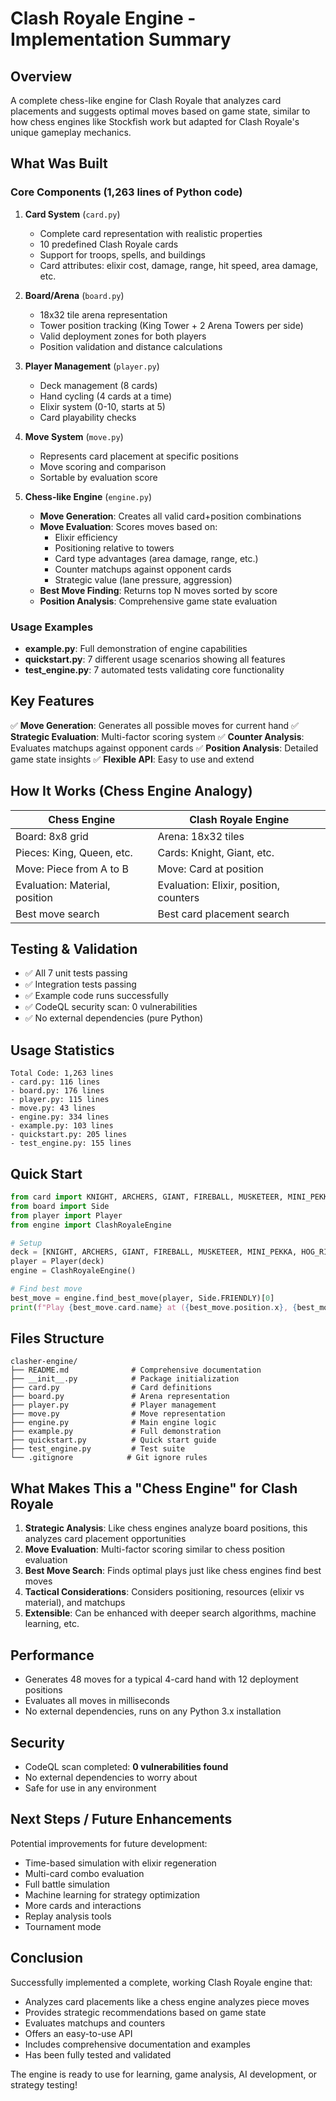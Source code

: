 # Clash Royale Engine - Implementation Summary

## Overview
A complete chess-like engine for Clash Royale that analyzes card placements and suggests optimal moves based on game state, similar to how chess engines like Stockfish work but adapted for Clash Royale's unique gameplay mechanics.

## What Was Built

### Core Components (1,263 lines of Python code)

1. **Card System** (`card.py`)
   - Complete card representation with realistic properties
   - 10 predefined Clash Royale cards
   - Support for troops, spells, and buildings
   - Card attributes: elixir cost, damage, range, hit speed, area damage, etc.

2. **Board/Arena** (`board.py`)
   - 18x32 tile arena representation
   - Tower position tracking (King Tower + 2 Arena Towers per side)
   - Valid deployment zones for both players
   - Position validation and distance calculations

3. **Player Management** (`player.py`)
   - Deck management (8 cards)
   - Hand cycling (4 cards at a time)
   - Elixir system (0-10, starts at 5)
   - Card playability checks

4. **Move System** (`move.py`)
   - Represents card placement at specific positions
   - Move scoring and comparison
   - Sortable by evaluation score

5. **Chess-like Engine** (`engine.py`)
   - **Move Generation**: Creates all valid card+position combinations
   - **Move Evaluation**: Scores moves based on:
     - Elixir efficiency
     - Positioning relative to towers
     - Card type advantages (area damage, range, etc.)
     - Counter matchups against opponent cards
     - Strategic value (lane pressure, aggression)
   - **Best Move Finding**: Returns top N moves sorted by score
   - **Position Analysis**: Comprehensive game state evaluation

### Usage Examples

- **example.py**: Full demonstration of engine capabilities
- **quickstart.py**: 7 different usage scenarios showing all features
- **test_engine.py**: 7 automated tests validating core functionality

## Key Features

✅ **Move Generation**: Generates all possible moves for current hand
✅ **Strategic Evaluation**: Multi-factor scoring system
✅ **Counter Analysis**: Evaluates matchups against opponent cards
✅ **Position Analysis**: Detailed game state insights
✅ **Flexible API**: Easy to use and extend

## How It Works (Chess Engine Analogy)

| Chess Engine | Clash Royale Engine |
|--------------|---------------------|
| Board: 8x8 grid | Arena: 18x32 tiles |
| Pieces: King, Queen, etc. | Cards: Knight, Giant, etc. |
| Move: Piece from A to B | Move: Card at position |
| Evaluation: Material, position | Evaluation: Elixir, position, counters |
| Best move search | Best card placement search |

## Testing & Validation

- ✅ All 7 unit tests passing
- ✅ Integration tests passing
- ✅ Example code runs successfully
- ✅ CodeQL security scan: 0 vulnerabilities
- ✅ No external dependencies (pure Python)

## Usage Statistics

```
Total Code: 1,263 lines
- card.py: 116 lines
- board.py: 176 lines  
- player.py: 115 lines
- move.py: 43 lines
- engine.py: 334 lines
- example.py: 103 lines
- quickstart.py: 205 lines
- test_engine.py: 155 lines
```

## Quick Start

```python
from card import KNIGHT, ARCHERS, GIANT, FIREBALL, MUSKETEER, MINI_PEKKA, HOG_RIDER, WIZARD
from board import Side
from player import Player
from engine import ClashRoyaleEngine

# Setup
deck = [KNIGHT, ARCHERS, GIANT, FIREBALL, MUSKETEER, MINI_PEKKA, HOG_RIDER, WIZARD]
player = Player(deck)
engine = ClashRoyaleEngine()

# Find best move
best_move = engine.find_best_move(player, Side.FRIENDLY)[0]
print(f"Play {best_move.card.name} at ({best_move.position.x}, {best_move.position.y})")
```

## Files Structure

```
clasher-engine/
├── README.md              # Comprehensive documentation
├── __init__.py            # Package initialization
├── card.py                # Card definitions
├── board.py               # Arena representation
├── player.py              # Player management
├── move.py                # Move representation
├── engine.py              # Main engine logic
├── example.py             # Full demonstration
├── quickstart.py          # Quick start guide
├── test_engine.py         # Test suite
└── .gitignore            # Git ignore rules
```

## What Makes This a "Chess Engine" for Clash Royale

1. **Strategic Analysis**: Like chess engines analyze board positions, this analyzes card placement opportunities
2. **Move Evaluation**: Multi-factor scoring similar to chess position evaluation
3. **Best Move Search**: Finds optimal plays just like chess engines find best moves
4. **Tactical Considerations**: Considers positioning, resources (elixir vs material), and matchups
5. **Extensible**: Can be enhanced with deeper search algorithms, machine learning, etc.

## Performance

- Generates 48 moves for a typical 4-card hand with 12 deployment positions
- Evaluates all moves in milliseconds
- No external dependencies, runs on any Python 3.x installation

## Security

- CodeQL scan completed: **0 vulnerabilities found**
- No external dependencies to worry about
- Safe for use in any environment

## Next Steps / Future Enhancements

Potential improvements for future development:
- Time-based simulation with elixir regeneration
- Multi-card combo evaluation
- Full battle simulation
- Machine learning for strategy optimization
- More cards and interactions
- Replay analysis tools
- Tournament mode

## Conclusion

Successfully implemented a complete, working Clash Royale engine that:
- Analyzes card placements like a chess engine analyzes piece moves
- Provides strategic recommendations based on game state
- Evaluates matchups and counters
- Offers an easy-to-use API
- Includes comprehensive documentation and examples
- Has been fully tested and validated

The engine is ready to use for learning, game analysis, AI development, or strategy testing!
